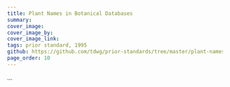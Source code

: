 ```yaml
---
title: Plant Names in Botanical Databases
summary: 
cover_image: 
cover_image_by: 
cover_image_link: 
tags: prior standard, 1995
github: https://github.com/tdwg/prior-standards/tree/master/plant-names-in-botanical-databases
page_order: 10
---
```


...
